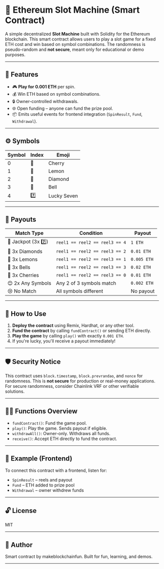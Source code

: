 # 🎰 Ethereum Slot Machine (Smart Contract)

A simple decentralized **Slot Machine** built with Solidity for the Ethereum blockchain. This smart contract allows users to play a slot game for a fixed ETH cost and win based on symbol combinations. The randomness is pseudo-random and **not secure**, meant only for educational or demo purposes.

---

## 🚀 Features

- 🎮 **Play for 0.001 ETH** per spin.
- 💰 Win ETH based on symbol combinations.
- 🔒 Owner-controlled withdrawals.
- 🌐 Open funding – anyone can fund the prize pool.
- 📦 Emits useful events for frontend integration (`SpinResult`, `Fund`, `Withdrawal`).

---

## ⚙️ Symbols

| Symbol | Index | Emoji |
|--------|-------|-------|
| 0      | 🍒     | Cherry |
| 1      | 🍋     | Lemon  |
| 2      | 💎     | Diamond |
| 3      | 🔔     | Bell   |
| 4      | 7️⃣     | Lucky Seven |

---

## 🎁 Payouts

| Match Type             | Condition               | Payout        |
|------------------------|-------------------------|---------------|
| 🎉 Jackpot (3x 7️⃣)     | `reel1 == reel2 == reel3 == 4` | `1 ETH`       |
| 💎 3x Diamonds         | `reel1 == reel2 == reel3 == 2` | `0.01 ETH`    |
| 🍋 3x Lemons           | `reel1 == reel2 == reel3 == 1` | `0.005 ETH`   |
| 🔔 3x Bells            | `reel1 == reel2 == reel3 == 3` | `0.02 ETH`    |
| 🍒 3x Cherries         | `reel1 == reel2 == reel3 == 0` | `0.01 ETH`    |
| 😊 2x Any Symbols       | Any 2 of 3 symbols match | `0.002 ETH`   |
| 😢 No Match            | All symbols different     | No payout     |

---

## 📜 How to Use

1. **Deploy the contract** using Remix, Hardhat, or any other tool.
2. **Fund the contract** by calling `fundContract()` or sending ETH directly.
3. **Play the game** by calling `play()` with exactly `0.001 ETH`.
4. If you're lucky, you'll receive a payout immediately!

---

## 🛡️ Security Notice

This contract uses `block.timestamp`, `block.prevrandao`, and `nonce` for randomness. This is **not secure** for production or real-money applications. For secure randomness, consider Chainlink VRF or other verifiable solutions.

---

## 🧑‍💻 Functions Overview

- `fundContract()`: Fund the game pool.
- `play()`: Play the game. Sends payout if eligible.
- `withdrawAll()`: Owner-only. Withdraws all funds.
- `receive()`: Accept ETH directly to fund the contract.

---

## 🧪 Example (Frontend)

To connect this contract with a frontend, listen for:
- `SpinResult` – reels and payout
- `Fund` – ETH added to prize pool
- `Withdrawal` – owner withdrew funds

---

## 🔓 License

MIT

---

## 🤖 Author

Smart contract by makeblockchainfun. Built for fun, learning, and demos.

---

